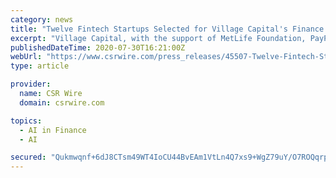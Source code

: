 ```yaml
---
category: news
title: "Twelve Fintech Startups Selected for Village Capital's Finance Forward Latin America 2020 Accelerator"
excerpt: "Village Capital, with the support of MetLife Foundation, PayPal, and Moody’s, today announced the twelve early-stage fintech startups selected to take part in Finance Forward Latin America 2020. An accelerator,"
publishedDateTime: 2020-07-30T16:21:00Z
webUrl: "https://www.csrwire.com/press_releases/45507-Twelve-Fintech-Startups-Selected-for-Village-Capital-s-Finance-Forward-Latin-America-2020-Accelerator"
type: article

provider:
  name: CSR Wire
  domain: csrwire.com

topics:
  - AI in Finance
  - AI

secured: "Qukmwqnf+6dJ8CTsm49WT4IoCU44BvEAm1VtLn4Q7xs9+WgZ79uY/O7ROQqrpT5Bkyjw/MWNqVDV8YnECS6WZLjv6EQhEZyrrmnOGwrnPwZiry4d48rJkjyPc9M+gwRN/DMKTuTMlwdB6akum9ET1qWySGZ1yhro/7mNbhRGNBdoJaRC2sv7FD1D/KX6hBsvsqLPqTiP4CJeEiW4/KDlmtlQpr1bDBNLi0y8Bzyt/zDOZKzoeoSk5eeTMpjAh5J+D9BCW4yBgf1m39zGLItfQ7PVshcgyrENArQS07y+CXBX9MS9/W9Z5IovJVQ1jlXL57EQQfHhnmplP+9NKqoODQ==;fYTNjA09eCclpXe+aQoqTg=="
---
```


